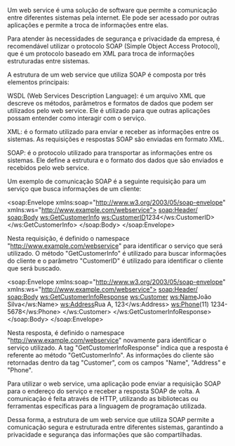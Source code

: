 Um web service é uma solução de software que permite a comunicação entre diferentes sistemas pela internet. Ele pode ser acessado por outras aplicações e permite a troca de informações entre elas.

Para atender às necessidades de segurança e privacidade da empresa, é recomendável utilizar o protocolo SOAP (Simple Object Access Protocol), que é um protocolo baseado em XML para troca de informações estruturadas entre sistemas.

A estrutura de um web service que utiliza SOAP é composta por três elementos principais:

WSDL (Web Services Description Language): é um arquivo XML que descreve os métodos, parâmetros e formatos de dados que podem ser utilizados pelo web service. Ele é utilizado para que outras aplicações possam entender como interagir com o serviço.

XML: é o formato utilizado para enviar e receber as informações entre os sistemas. As requisições e respostas SOAP são enviadas em formato XML.

SOAP: é o protocolo utilizado para transportar as informações entre os sistemas. Ele define a estrutura e o formato dos dados que são enviados e recebidos pelo web service.

Um exemplo de comunicação SOAP é a seguinte requisição para um serviço que busca informações de um cliente:

<soap:Envelope xmlns:soap="http://www.w3.org/2003/05/soap-envelope" xmlns:ws="http://www.example.com/webservice">
   <soap:Header/>
   <soap:Body>
      <ws:GetCustomerInfo>
         <ws:CustomerID>1234</ws:CustomerID>
      </ws:GetCustomerInfo>
   </soap:Body>
</soap:Envelope>

Nesta requisição, é definido o namespace "http://www.example.com/webservice" para identificar o serviço que será utilizado. O método "GetCustomerInfo" é utilizado para buscar informações do cliente e o parâmetro "CustomerID" é utilizado para identificar o cliente que será buscado.

<soap:Envelope xmlns:soap="http://www.w3.org/2003/05/soap-envelope" xmlns:ws="http://www.example.com/webservice">
   <soap:Header/>
   <soap:Body>
      <ws:GetCustomerInfoResponse>
         <ws:Customer>
            <ws:Name>João Silva</ws:Name>
            <ws:Address>Rua A, 123</ws:Address>
            <ws:Phone>(11) 1234-5678</ws:Phone>
         </ws:Customer>
      </ws:GetCustomerInfoResponse>
   </soap:Body>
</soap:Envelope>


Nesta resposta, é definido o namespace "http://www.example.com/webservice" novamente para identificar o serviço utilizado. A tag "GetCustomerInfoResponse" indica que a resposta é referente ao método "GetCustomerInfo". As informações do cliente são retornadas dentro da tag "Customer", com os campos "Name", "Address" e "Phone".

Para utilizar o web service, uma aplicação pode enviar a requisição SOAP para o endereço do serviço e receber a resposta SOAP de volta. A comunicação é feita através de HTTP, utilizando as bibliotecas ou ferramentas específicas para a linguagem de programação utilizada.

Dessa forma, a estrutura de um web service que utiliza SOAP permite a comunicação segura e estruturada entre diferentes sistemas, garantindo a privacidade e segurança das informações que são compartilhadas.